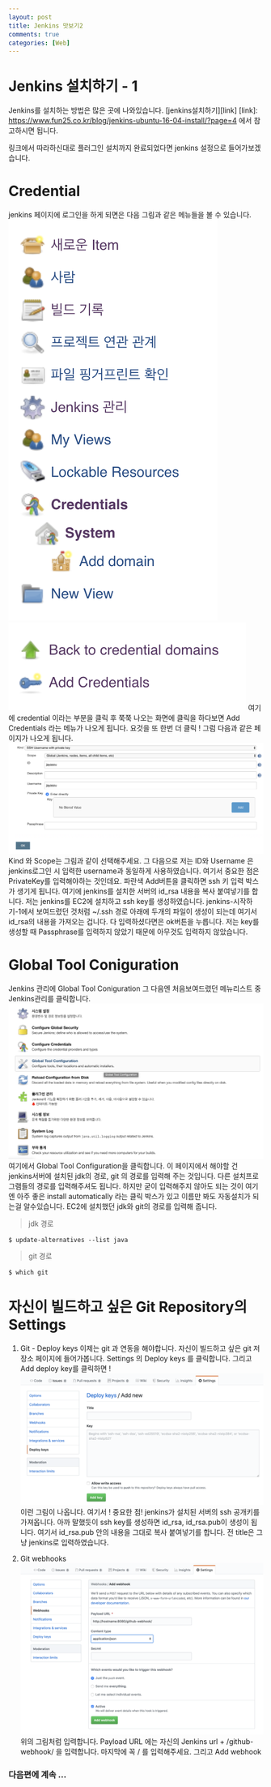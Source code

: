 ```yaml
---
layout: post
title: Jenkins 맛보기2
comments: true
categories: [Web]
---
```


# Jenkins 설치하기 - 1
Jenkins를 설치하는 방법은 많은 곳에 나와있습니다.
[jenkins설치하기][link] 
[link]: https://www.fun25.co.kr/blog/jenkins-ubuntu-16-04-install/?page=4
에서 참고하시면 됩니다.

링크에서 따라하신대로 플러그인 설치까지 완료되었다면 jenkins 설정으로 들어가보겠습니다.

# Credential 
jenkins 페이지에 로그인을 하게 되면은 다음 그림과 같은 메뉴들을 볼 수 있습니다. 
![jenkins-list](/images/jenkins-list.png)
![jenkins-addCredentails](/images/jenkins-addCredentails.png)
여기에 credential 이라는 부분을 클릭 후 쭉쭉 나오는 화면에 클릭을 하다보면 Add Credentials 라는 메뉴가 나오게 됩니다. 요것을 또 한번 더 클릭 !
그럼 다음과 같은 페이지가 나오게 됩니다. 
![jenkins-credential_input](/images/jenkins-credential_input.png)
Kind 와 Scope는 그림과 같이 선택해주세요. 그 다음으로 저는 ID와 Username 은 jenkins로그인 시 입력한 username과 동일하게 사용하였습니다.
여기서 중요한 점은 PrivateKey를 입력해야하는 것인데요. 파란색 Add버튼을 클릭하면 ssh 키 입력 박스가 생기게 됩니다.
여기에 jenkins를 설치한 서버의 id_rsa 내용을 복사 붙여넣기를 합니다. 저는 jenkins를 EC2에 설치하고 ssh key를 생성하였습니다. jenkins-시작하기-1에서 보여드렸던 것처럼 ~/.ssh 경로 아래에 두개의 파일이 생성이 되는데 여기서 id_rsa의 내용을 가져오는 겁니다.
다 입력하셨다면은 ok버튼을 누릅니다. 저는 key를 생성할 때 Passphrase를 입력하지 않았기 때문에 아무것도 입력하지 않았습니다.

# Global Tool Coniguration
Jenkins 관리에 Global Tool Coniguration
그 다음엔 처음보여드렸던 메뉴리스트 중 Jenkins관리를 클릭합니다.
![jenkins-globtool](/images/jenkins-globtool.png)
여기에서 Global Tool Configuration을 클릭합니다. 이 페이지에서 해야할 건 jenkins서버에 설치된 jdk의 경로, git 의 경로를 입력해 주는 것입니다. 다른 설치프로그램들의 경로를 입력해주셔도 됩니다. 하지만 굳이 입력해주지 않아도 되는 것이 여기엔 아주 좋은 install automatically 라는 클릭 박스가 있고 이름만 봐도 자동설치가 되는걸 알수있습니다.
EC2에 설치했던 jdk와 git의 경로를 입력해 줍니다.
> jdk 경로
~~~
$ update-alternatives --list java
~~~
> git 경로
~~~
$ which git
~~~

# 자신이 빌드하고 싶은 Git Repository의 Settings
1. Git - Deploy keys
이제는 git 과 연동을 해야합니다. 자신이 빌드하고 싶은 git 저장소 페이지에 들어가봅니다.
Settings 의 Deploy keys 를 클릭합니다. 그리고 Add deploy key를 클릭하면 !
![jenkins-git-deploykey](/images/jenkins-git-deploykey.png)
이런 그림이 나옵니다.
여기서 ! 중요한 점! jenkins가 설치된 서버의 ssh 공개키를 가져옵니다. 아까 말했듯이 ssh key를 생성하면 id_rsa, id_rsa.pub이 생성이 됩니다. 여기서 id_rsa.pub 안의 내용을 그대로 복사 붙여넣기를 합니다.
전 title은 그냥 jenkins로 입력하였습니다.

2. Git webhooks
![jenkins-git-webhook](/images/jenkins-git-webhook.png)
위의 그림처럼 입력합니다.
Payload URL 에는 자신의 Jenkins url + /github-webhook/ 을 입력합니다. 마지막에 꼭 / 를 입력해주세요.
그리고 Add webhook 

### 다음편에 계속 ... 

